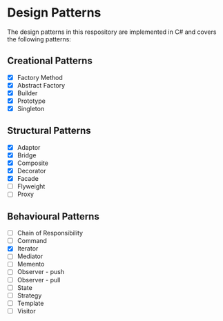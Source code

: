 # Design Patterns
The design patterns in this respository are implemented in C# and covers the following patterns:

## Creational Patterns
- [x] Factory Method
- [x] Abstract Factory
- [x] Builder
- [x] Prototype
- [x] Singleton

##  Structural Patterns
- [x] Adaptor
- [x] Bridge
- [x] Composite
- [x] Decorator
- [x] Facade
- [ ] Flyweight
- [ ] Proxy

##  Behavioural Patterns
- [ ] Chain of Responsibility
- [ ] Command
- [x] Iterator
- [ ] Mediator
- [ ] Memento
- [ ] Observer - push
- [ ] Observer - pull
- [ ] State
- [ ] Strategy
- [ ] Template
- [ ] Visitor
